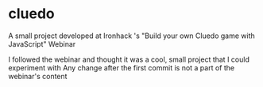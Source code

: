 # cluedo
A small project developed at Ironhack 's "Build your own Cluedo game with JavaScript" Webinar


I followed the webinar and thought it was a cool, small project that I could experiment with
Any change after the first commit is not a part of the webinar's content
